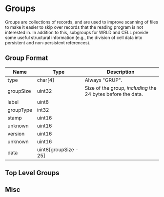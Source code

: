 Groups
======

Groups are collections of records, and are used to improve scanning of files to make it easier to skip over records that the reading program is not interested in. In addition to this, subgroups for WRLD and CELL provide some useful structural information (e.g., the division of cell data into persistent and non-persistent references).

## Group Format

Name | Type | Description
-----|------|------------
type | char[4] | Always "GRUP".
groupSize | uint32 | Size of the group, *including* the 24 bytes before the data.
label | uint8 | 
groupType | int32 | 
stamp | uint16 | 
unknown | uint16 |
version | uint16 |
unknown | uint16 |
data | uint8[groupSize - 25] |

## Top Level Groups

## Misc